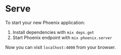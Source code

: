 # Serve

To start your new Phoenix application:

1. Install dependencies with `mix deps.get`
2. Start Phoenix endpoint with `mix phoenix.server`

Now you can visit `localhost:4000` from your browser.
